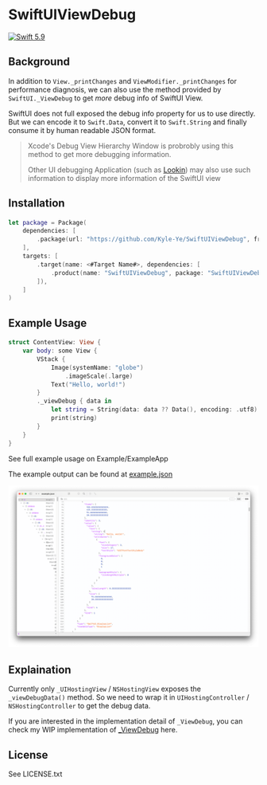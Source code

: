 # SwiftUIViewDebug

[![Swift 5.9](https://img.shields.io/badge/Swift-5.9-ED523F.svg?style=flat)](https://swift.org/)

## Background

In addition to `View._printChanges` and `ViewModifier._printChanges` for performance diagnosis, we can also use the method provided by `SwiftUI._ViewDebug` to get *more* debug info of SwiftUI View.

SwiftUI does not full exposed the debug info property for us to use directly. But we can encode it to `Swift.Data`, convert it to `Swift.String` and finally consume it by human readable JSON format.

> Xcode's Debug View Hierarchy Window is probrobly using this method to get more debugging information.
> 
> Other UI debugging Application (such as [Lookin](https://github.com/hughkli/Lookin)) may also use such information to display more information of the SwiftUI view

## Installation

```swift
let package = Package(
    dependencies: [
        .package(url: "https://github.com/Kyle-Ye/SwiftUIViewDebug", from: "1.0.0"),
    ],
    targets: [
        .target(name: <#Target Name#>, dependencies: [
            .product(name: "SwiftUIViewDebug", package: "SwiftUIViewDebug"),
        ]),
    ]
)
```

## Example Usage

```swift
struct ContentView: View {
    var body: some View {
        VStack {
            Image(systemName: "globe")
                .imageScale(.large)
            Text("Hello, world!")
        }
        ._viewDebug { data in
            let string = String(data: data ?? Data(), encoding: .utf8) ?? ""
            print(string)
        }
    }
}
```

See full example usage on Example/ExampleApp

The example output can be found at [example.json](Resources/example.json)

![Screenshot](Resources/Screenshot.png)

## Explaination

Currently only `_UIHostingView` / `NSHostingView` exposes the `_viewDebugData()` method. So we need to wrap it in `UIHostingController` / `NSHostingController` to get the debug data.

If you are interested in the implementation detail of `_ViewDebug`, you can check my WIP implementation of [_ViewDebug](https://github.com/Kyle-Ye/OpenSwiftUI/blob/1bebc5d5d8a8c1228da9c262b599ac256f9f1467/Sources/OpenSwiftUI/View/Debug/TODO/_ViewDebug.swift) here.

## License

See LICENSE.txt
